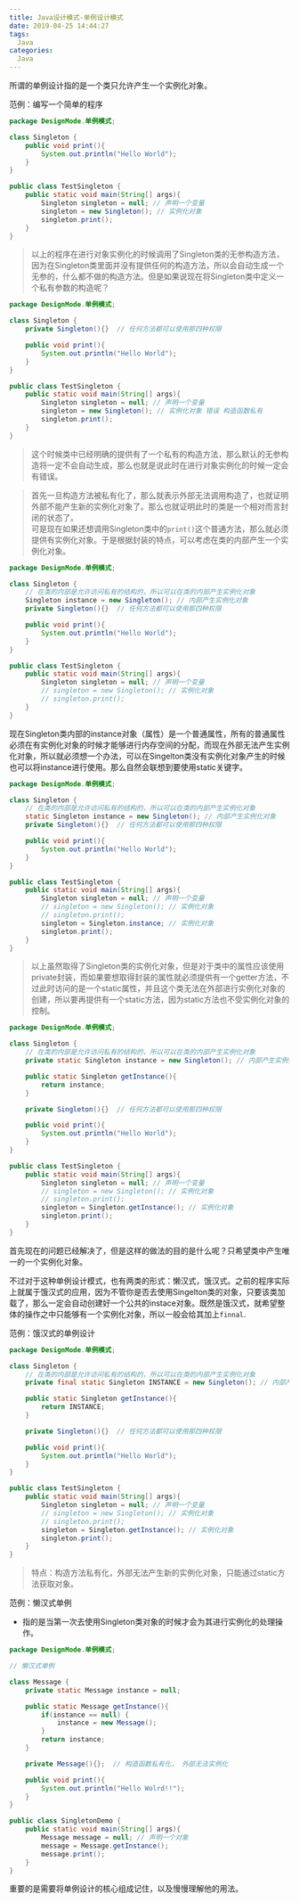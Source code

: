 ```yaml
---
title: Java设计模式-单例设计模式
date: 2019-04-25 14:44:27
tags:
  Java
categories:
  Java
---
```


所谓的单例设计指的是一个类只允许产生一个实例化对象。

范例：编写一个简单的程序

```java
package DesignMode.单例模式;

class Singleton {
    public void print(){
        System.out.println("Hello World");
    }
}

public class TestSingleton {
    public static void main(String[] args){
        Singleton singleton = null; // 声明一个变量
        singleton = new Singleton(); // 实例化对象
        singleton.print();
    }
}
```

> 以上的程序在进行对象实例化的时候调用了Singleton类的无参构造方法，因为在Singleton类里面并没有提供任何的构造方法，所以会自动生成一个无参的，什么都不做的构造方法。但是如果说现在将Singleton类中定义一个私有参数的构造呢？

```java
package DesignMode.单例模式;

class Singleton {
    private Singleton(){}  // 任何方法都可以使用那四种权限

    public void print(){
        System.out.println("Hello World");
    }
}

public class TestSingleton {
    public static void main(String[] args){
        Singleton singleton = null; // 声明一个变量
        singleton = new Singleton(); // 实例化对象 错误 构造函数私有
        singleton.print();
    }
}
```

> 这个时候类中已经明确的提供有了一个私有的构造方法，那么默认的无参构造将一定不会自动生成，那么也就是说此时在进行对象实例化的时候一定会有错误。

> 首先一旦构造方法被私有化了，那么就表示外部无法调用构造了，也就证明外部不能产生新的实例化对象了。那么也就证明此时的类是一个相对而言封闭的状态了。    
> 可是现在如果还想调用Singleton类中的`print()`这个普通方法，那么就必须提供有实例化对象。于是根据封装的特点，可以考虑在类的内部产生一个实例化对象。

```java
package DesignMode.单例模式;

class Singleton {
    // 在类的内部是允许访问私有的结构的，所以可以在类的内部产生实例化对象
    Singleton instance = new Singleton(); // 内部产生实例化对象
    private Singleton(){}  // 任何方法都可以使用那四种权限

    public void print(){
        System.out.println("Hello World");
    }
}

public class TestSingleton {
    public static void main(String[] args){
        Singleton singleton = null; // 声明一个变量
        // singleton = new Singleton(); // 实例化对象
        // singleton.print();
    }
}
```

现在Singleton类内部的instance对象（属性）是一个普通属性，所有的普通属性必须在有实例化对象的时候才能够进行内存空间的分配，而现在外部无法产生实例化对象，所以就必须想一个办法，可以在Singelton类没有实例化对象产生的时候也可以将instance进行使用。那么自然会联想到要使用static关键字。

```java
package DesignMode.单例模式;

class Singleton {
    // 在类的内部是允许访问私有的结构的，所以可以在类的内部产生实例化对象
    static Singleton instance = new Singleton(); // 内部产生实例化对象
    private Singleton(){}  // 任何方法都可以使用那四种权限

    public void print(){
        System.out.println("Hello World");
    }
}

public class TestSingleton {
    public static void main(String[] args){
        Singleton singleton = null; // 声明一个变量
        // singleton = new Singleton(); // 实例化对象
        // singleton.print();
        singleton = Singleton.instance; // 实例化对象
        singleton.print();
    }
}
```

> 以上虽然取得了Singleton类的实例化对象，但是对于类中的属性应该使用private封装，而如果要想取得封装的属性就必须提供有一个getter方法，不过此时访问的是一个static属性，并且这个类无法在外部进行实例化对象的创建，所以要再提供有一个static方法，因为static方法也不受实例化对象的控制。

```java
package DesignMode.单例模式;

class Singleton {
    // 在类的内部是允许访问私有的结构的，所以可以在类的内部产生实例化对象
    private static Singleton instance = new Singleton(); // 内部产生实例化对象

    public static Singleton getInstance(){
        return instance;
    }

    private Singleton(){}  // 任何方法都可以使用那四种权限

    public void print(){
        System.out.println("Hello World");
    }
}

public class TestSingleton {
    public static void main(String[] args){
        Singleton singleton = null; // 声明一个变量
        // singleton = new Singleton(); // 实例化对象
        // singleton.print();
        singleton = Singleton.getInstance(); // 实例化对象
        singleton.print();
    }
}
```

首先现在的问题已经解决了，但是这样的做法的目的是什么呢？只希望类中产生唯一的一个实例化对象。

不过对于这种单例设计模式，也有两类的形式：懒汉式，饿汉式。之前的程序实际上就属于饿汉式的应用，因为不管你是否去使用Singelton类的对象，只要该类加载了，那么一定会自动创建好一个公共的instace对象。既然是饿汉式，就希望整体的操作之中只能够有一个实例化对象，所以一般会给其加上`finnal`.

范例：饿汉式的单例设计

```java
package DesignMode.单例模式;

class Singleton {
    // 在类的内部是允许访问私有的结构的，所以可以在类的内部产生实例化对象
    private final static Singleton INSTANCE = new Singleton(); // 内部产生实例化对象

    public static Singleton getInstance(){
        return INSTANCE;
    }

    private Singleton(){}  // 任何方法都可以使用那四种权限

    public void print(){
        System.out.println("Hello World");
    }
}

public class TestSingleton {
    public static void main(String[] args){
        Singleton singleton = null; // 声明一个变量
        // singleton = new Singleton(); // 实例化对象
        // singleton.print();
        singleton = Singleton.getInstance(); // 实例化对象
        singleton.print();
    }
}
```

> 特点：构造方法私有化，外部无法产生新的实例化对象，只能通过static方法获取对象。


范例：懒汉式单例

- 指的是当第一次去使用Singleton类对象的时候才会为其进行实例化的处理操作。

```java
package DesignMode.单例模式;

// 懒汉式单例

class Message {
    private static Message instance = null;

    public static Message getInstance(){
        if(instance == null) {
            instance = new Message();
        }
        return instance;
    }

    private Message(){};  // 构造函数私有化， 外部无法实例化

    public void print(){
        System.out.println("Hello Wolrd!!");
    }
}

public class SingletonDemo {
    public static void main(String[] args){
        Message message = null; // 声明一个对象
        message = Message.getInstance();
        message.print();
    }
}
```

重要的是需要将单例设计的核心组成记住，以及慢慢理解他的用法。

